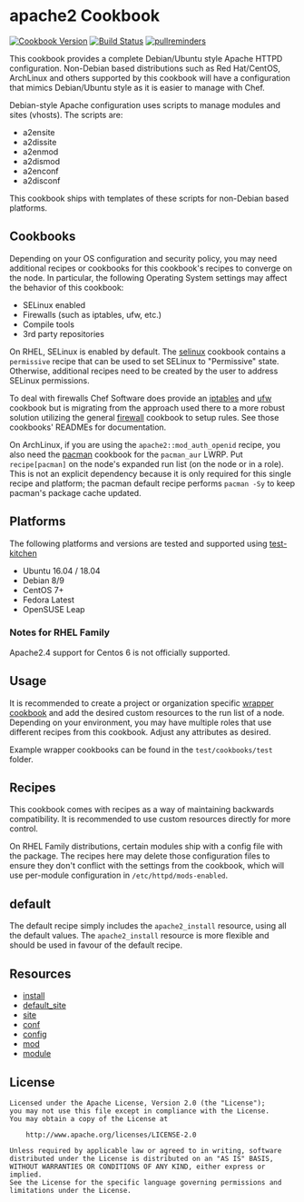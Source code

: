 # apache2 Cookbook

[![Cookbook Version](https://img.shields.io/cookbook/v/apache2.svg)](https://supermarket.chef.io/cookbooks/apache2)
[![Build Status](https://img.shields.io/circleci/project/github/sous-chefs/apache2/master.svg)](https://circleci.com/gh/sous-chefs/apache2)
[![pullreminders](https://pullreminders.com/badge.svg)](https://pullreminders.com?ref=badge)

This cookbook provides a complete Debian/Ubuntu style Apache HTTPD configuration. Non-Debian based distributions such as Red Hat/CentOS, ArchLinux and others supported by this cookbook will have a configuration that mimics Debian/Ubuntu style as it is easier to manage with Chef.

Debian-style Apache configuration uses scripts to manage modules and sites (vhosts). The scripts are:

- a2ensite
- a2dissite
- a2enmod
- a2dismod
- a2enconf
- a2disconf

This cookbook ships with templates of these scripts for non-Debian based platforms.

## Cookbooks

Depending on your OS configuration and security policy, you may need additional recipes or cookbooks for this cookbook's recipes to converge on the node. In particular, the following Operating System settings may affect the behavior of this cookbook:

- SELinux enabled
- Firewalls (such as iptables, ufw, etc.)
- Compile tools
- 3rd party repositories

On RHEL, SELinux is enabled by default. The [selinux](https://supermarket.chef.io/cookbooks/selinux) cookbook contains a `permissive` recipe that can be used to set SELinux to "Permissive" state. Otherwise, additional recipes need to be created by the user to address SELinux permissions.

To deal with firewalls Chef Software does provide an [iptables](https://supermarket.chef.io/cookbooks/iptables) and [ufw](https://supermarket.chef.io/cookbooks/ufw) cookbook but is migrating from the approach used there to a more robust solution utilizing the general [firewall](https://supermarket.chef.io/cookbooks/firewall) cookbook to setup rules. See those cookbooks' READMEs for documentation.

On ArchLinux, if you are using the `apache2::mod_auth_openid` recipe, you also need the [pacman](https://supermarket.chef.io/cookbooks/pacman) cookbook for the `pacman_aur` LWRP. Put `recipe[pacman]` on the node's expanded run list (on the node or in a role). This is not an explicit dependency because it is only required for this single recipe and platform; the pacman default recipe performs `pacman -Sy` to keep pacman's package cache updated.

## Platforms

The following platforms and versions are tested and supported using [test-kitchen](http://kitchen.ci/)

- Ubuntu 16.04 / 18.04
- Debian 8/9
- CentOS 7+
- Fedora Latest
- OpenSUSE Leap

### Notes for RHEL Family

Apache2.4 support for Centos 6 is not officially supported.

## Usage

It is recommended to create a project or organization specific [wrapper cookbook](https://www.chef.io/blog/2013/12/03/doing-wrapper-cookbooks-right/) and add the desired custom resources to the run list of a node. Depending on your environment, you may have multiple roles that use different recipes from this cookbook. Adjust any attributes as desired.

Example wrapper cookbooks can be found in the `test/cookbooks/test` folder.

## Recipes

This cookbook comes with recipes as a way of maintaining backwards compatibility.
It is recommended to use custom resources directly for more control.

On RHEL Family distributions, certain modules ship with a config file with the package. The recipes here may delete those configuration files to ensure they don't conflict with the settings from the cookbook, which will use per-module configuration in `/etc/httpd/mods-enabled`.

## default

The default recipe simply includes the `apache2_install` resource, using all the default values. The `apache2_install` resource is more flexible and should be used in favour of the default recipe.

## Resources

- [install](documentation/resource_apache2_install.md)
- [default_site](documentation/resource_apache2_default_site.md)
- [site](documentation/resource_apache2_site.md)
- [conf](documentation/resource_apache2_conf.md)
- [config](documentation/resource_apache2_config.md)
- [mod](documentation/resource_apache2_mod.md)
- [module](documentation/resource_apache2_module.md)

## License

```text
Licensed under the Apache License, Version 2.0 (the "License");
you may not use this file except in compliance with the License.
You may obtain a copy of the License at

    http://www.apache.org/licenses/LICENSE-2.0

Unless required by applicable law or agreed to in writing, software
distributed under the License is distributed on an "AS IS" BASIS,
WITHOUT WARRANTIES OR CONDITIONS OF ANY KIND, either express or implied.
See the License for the specific language governing permissions and
limitations under the License.
```
